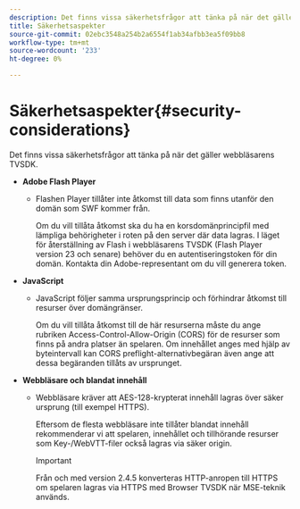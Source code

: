 ```yaml
---
description: Det finns vissa säkerhetsfrågor att tänka på när det gäller webbläsarens TVSDK.
title: Säkerhetsaspekter
source-git-commit: 02ebc3548a254b2a6554f1ab34afbb3ea5f09bb8
workflow-type: tm+mt
source-wordcount: '233'
ht-degree: 0%

---
```


# Säkerhetsaspekter{#security-considerations}

Det finns vissa säkerhetsfrågor att tänka på när det gäller webbläsarens TVSDK.

* **Adobe Flash Player**

   * Flashen Player tillåter inte åtkomst till data som finns utanför den domän som SWF kommer från.

     Om du vill tillåta åtkomst ska du ha en korsdomänprincipfil med lämpliga behörigheter i roten på den server där data lagras. I läget för återställning av Flash i webbläsarens TVSDK (Flash Player version 23 och senare) behöver du en autentiseringstoken för din domän. Kontakta din Adobe-representant om du vill generera token.

* **JavaScript**

   * JavaScript följer samma ursprungsprincip och förhindrar åtkomst till resurser över domängränser.

     Om du vill tillåta åtkomst till de här resurserna måste du ange rubriken Access-Control-Allow-Origin (CORS) för de resurser som finns på andra platser än spelaren. Om innehållet anges med hjälp av byteintervall kan CORS preflight-alternativbegäran även ange att dessa begäranden tillåts av ursprunget.

* **Webbläsare och blandat innehåll**

   * Webbläsare kräver att AES-128-krypterat innehåll lagras över säker ursprung (till exempel HTTPS).

     Eftersom de flesta webbläsare inte tillåter blandat innehåll rekommenderar vi att spelaren, innehållet och tillhörande resurser som Key-/WebVTT-filer också lagras via säker origin.

     >[!IMPORTANT]
     >
     >Från och med version 2.4.5 konverteras HTTP-anropen till HTTPS om spelaren lagras via HTTPS med Browser TVSDK när MSE-teknik används.
